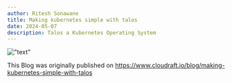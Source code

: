 ```yaml
---
author: Ritesh Sonawane
title: Making kubernetes simple with talos
date: 2024-05-07
description: Talos a Kubernetes Operating System
---
```



!["text"](https://www.cloudraft.io/_next/image?url=https%3A%2F%2Fres.cloudinary.com%2Fdfee67kdq%2Fimage%2Fupload%2Fq_auto%2Cf_auto%2Cc_fill%2Car_5%3A2%2Cw_1200%2Fbanner%2FTalos_d8gsfe&w=1200&q=75)

This Blog was originally published on https://www.cloudraft.io/blog/making-kubernetes-simple-with-talos

